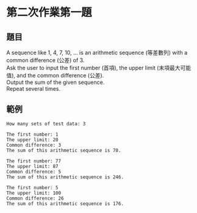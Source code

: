# 第二次作業第一題
## 題目
A sequence like 1, 4, 7, 10, ... is an arithmetic sequence (等差數列) with a common difference (公差) of 3.  
Ask the user to input the first number (首項), the upper limit (末項最大可能值), and the common difference (公差).  
Output the sum of the given sequence.  
Repeat several times.  
## 範例
```
How many sets of test data: 3

The first number: 1
The upper limit: 20
Common difference: 3
The sum of this arithmetic sequence is 70.

The first number: 77
The upper limit: 87
Common difference: 5
The sum of this arithmetic sequence is 246.

The first number: 5
The upper limit: 100
Common difference: 26
The sum of this arithmetic sequence is 176.
```